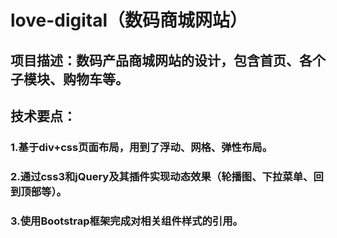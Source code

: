 # love-digital（数码商城网站）
## 项目描述：数码产品商城网站的设计，包含首页、各个子模块、购物车等。
## 技术要点：
### 1.基于div+css页面布局，用到了浮动、网格、弹性布局。
### 2.通过css3和jQuery及其插件实现动态效果（轮播图、下拉菜单、回到顶部等）。
### 3.使用Bootstrap框架完成对相关组件样式的引用。
